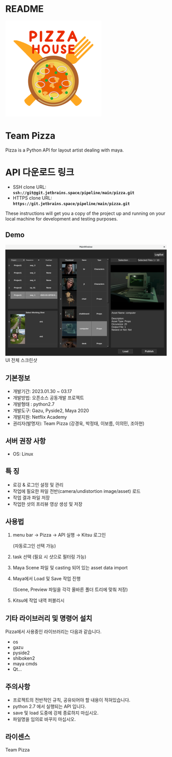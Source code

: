 # README



![—Pngtree—pizza house delicious shiitake pizza_5570337.png](README/Pngtreepizza_house_delicious_shiitake_pizza_5570337.png)

# **Team Pizza**

Pizza is a Python API for layout artist dealing with maya.

# **API 다운로드 링크**

- SSH clone URL: **`ssh://git@git.jetbrains.space/pipeline/main/pizza.git`**
- HTTPS clone URL: **`https://git.jetbrains.space/pipeline/main/pizza.git`**

These instructions will get you a copy of the project up and running on your local machine for development and testing purposes.

## **Demo**

![—main_window.png](README/main_window.png)
UI 전체 스크린샷

[//]: # ()
[//]: # (## **설치방법**)

[//]: # ()
[//]: # (Use the package manager [pip]&#40;https://pip.pypa.io/en/stable/&#41; to install Pizza.)

[//]: # ()
[//]: # (```)

[//]: # (pip install Pizza샷API)

[//]: # ()
[//]: # (```)

## **기본정보**

- 개발기간: 2023.01.30 ~ 03.17
- 개발방법: 오픈소스 공동개발 프로젝트
- 개발형태 : python2.7
- 개발도구: Gazu, Pyside2, Maya 2020
- 개발지원: Netflix Academy
- 권리자(발명자): Team Pizza (강경욱, 박정태, 이보름, 이의민, 조아현)

## **서버 권장 사항**

- OS: Linux

## **특 징**

- 로깅 & 로그인 설정 및 관리
- 작업에 필요한 파일 전반(camera/undistortion image/asset) 로드
- 작업 결과 파일 저장
- 작업한 샷의 프리뷰 영상 생성 및 저장

## **사용법**

1. menu bar → Pizza → API 실행 → Kitsu 로그인
    
    (자동로그인 선택 가능)
    
2. task 선택 (필요 시 샷으로 필터링 가능)
3. Maya Scene 파일 및 casting 되어 있는 asset data import
4. Maya에서 Load 및 Save 작업 진행
    
    (Scene, Preview 파일을 각각 올바른 폴더 트리에 맞춰 저장)
    
5. Kitsu에 작업 내역 퍼블리시

## **기타 라이브러리 및 명령어 설치**

Pizza에서 사용중인 라이브러리는 다음과 같습니다.

- os
- gazu
- pyside2
- shiboken2
- maya cmds
- Qt...

## **주의사항**

- 프로젝트의 전반적인 규칙, 공유되어야 할 내용이 적혀있습니다.
- python 2.7 에서 실행되는 API 입니다.
- save 및 load 도중에 강제 종료하지 마십시오.
- 파일명을 임의로 바꾸지 마십시오.

## **라이센스**

Team Pizza